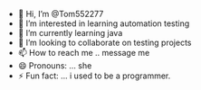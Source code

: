 - 👋 Hi, I’m @Tom552277
- 👀 I’m interested in learning automation testing
- 🌱 I’m currently learning java
- 💞️ I’m looking to collaborate on testing projects
- 📫 How to reach me .. message me
- 😄 Pronouns: ... she
- ⚡ Fun fact: ... i used to be a programmer.

<!---
Tom552277/Tom552277 is a ✨ special ✨ repository because its `README.md` (this file) appears on your GitHub profile.
You can click the Preview link to take a look at your changes.
--->
